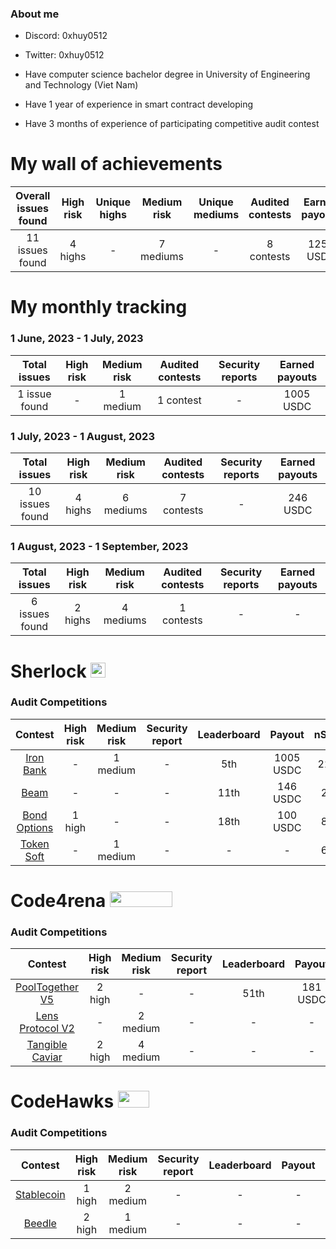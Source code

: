 ### About me


- Discord: 0xhuy0512
- Twitter: 0xhuy0512

- Have computer science bachelor degree in University of Engineering and Technology (Viet Nam)
- Have 1 year of experience in smart contract developing
- Have 3 months of experience of participating competitive audit contest

# My wall of achievements

| Overall issues found | High risk | Unique highs | Medium risk | Unique mediums | Audited contests |Earned payouts |
|:--:|:--:|:--:|:--:|:--:|:--:|:--:|
| 11 issues found | 4 highs | - | 7 mediums | - | 8 contests |1251 USDC|

# My monthly tracking 
### 1 June, 2023 - 1 July, 2023 
| Total issues | High risk | Medium risk | Audited contests | Security reports | Earned payouts |
|:--:|:--:|:--:|:--:|:--:|:--:|
| 1 issue found | -  | 1 medium | 1 contest | - | 1005 USDC |

### 1 July, 2023 - 1 August, 2023 
| Total issues | High risk | Medium risk | Audited contests | Security reports | Earned payouts |
|:--:|:--:|:--:|:--:|:--:|:--:|
| 10 issues found  | 4 highs  | 6 mediums  | 7 contests | - | 246 USDC |

### 1 August, 2023 - 1 September, 2023 
| Total issues | High risk | Medium risk | Audited contests | Security reports | Earned payouts |
|:--:|:--:|:--:|:--:|:--:|:--:|
| 6 issues found  | 2 highs  | 4 mediums  | 1 contests | - | - |

# Sherlock <img src="https://audits.sherlock.xyz/_next/static/media/sherlock_logo.dc2b3290.svg" width=24 height=23.5>

### Audit Competitions
| Contest | High risk | Medium risk | Security report | Leaderboard | Payout | nSLOC | Language |Role| Status| Date
|:--:|:--:|:--:|:--:|:--:|:--:|:--:|:--:|:--:|:--:|:--:|
| [Iron Bank](https://audits.sherlock.xyz/contests/84)        | -       | 1 medium | - | 5th    | 1005 USDC  | 2250 | Solidity | Solo | Offical     |06-2023
| [Beam](https://audits.sherlock.xyz/contests/102)            | -       | -        | - | 11th   | 146 USDC   | 213  | Solidity | Solo | Offical     |07-2023
| [Bond Options](https://audits.sherlock.xyz/contests/99)     | 1 high  |-         | - | 18th   | 100 USDC   | 874  | Solidity | Solo | Offical     | 07-2023
|[Token Soft](https://audits.sherlock.xyz/contests/100)       |-        |1 medium  | - | -      | -          | 650  | Solidity | Team | Preliminary | 07-2023


# Code4rena <img src="https://code4rena.com/logos/c4-logo.svg" width=100 height=25>

### Audit Competitions
| Contest | High risk | Medium risk | Security report | Leaderboard | Payout | nSLOC | Language |Role|Status|Date
|:--:|:--:|:--:|:--:|:--:|:--:|:--:|:--:|:--:|:--:|:--:|
| [PoolTogether V5](https://code4rena.com/contests/2023-07-pooltogether#top)        | 2 high | -        | - | 51th | 181 USDC | 3335 | Solidity |Team|Judging|07-2023
| [Lens Protocol V2](https://code4rena.com/contests/2023-07-lens-protocol-v2)       | -      | 2 medium | - | -    | -        | 4108 | Solidity |Solo|Judging|07-2023
| [Tangible Caviar](https://code4rena.com/contests/2023-08-tangible-caviar#top)     | 2 high | 4 medium | - | -    | -        | 1503 | Solidity |Solo|Judging|08-2023


# CodeHawks <img src="https://res.cloudinary.com/droqoz7lg/image/upload/v1689080263/snhkgvtsidryjdtx0pce.png" width=50 height=27>

### Audit Competitions
| Contest | High risk | Medium risk | Security report | Leaderboard | Payout | nSLOC | Language |Role|Status|Date
|:--:|:--:|:--:|:--:|:--:|:--:|:--:|:--:|:--:|:--:|:--:|
| [Stablecoin](https://www.codehawks.com/contests/cljx3b9390009liqwuedkn0m0)     | 1 high | 2 medium | - | - | - | 236 |Solidity| Solo |Judging|07-2023
| [Beedle](https://www.codehawks.com/contests/clkbo1fa20009jr08nyyf9wbx)         | 2 high | 1 medium | - | - | - | 706 |Solidity| Solo |Judging|07-2023
<!--
# Immunefi <img src="https://immunefi.com/images/logo-white.svg" width=100 height=25>

### Bug bounties
| Project | Severity | Security Report | Payout | Status |
|:--:|:--:|:--:|:--:|:--:|
| - | - | - | - | - |
